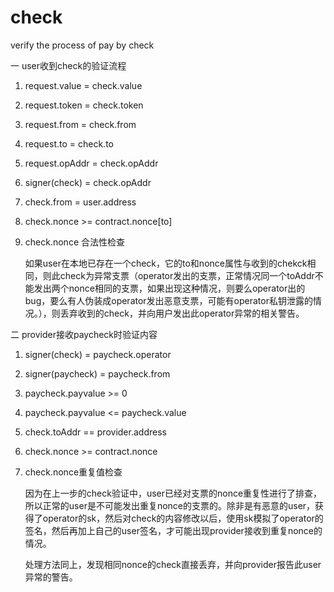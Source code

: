 # check
verify the process of pay by check

一 user收到check的验证流程

1. request.value = check.value

2. request.token = check.token

3. request.from = check.from

4. request.to = check.to

5. request.opAddr = check.opAddr

6. signer(check) = check.opAddr

7. check.from = user.address

8. check.nonce >= contract.nonce[to]

9. check.nonce 合法性检查

   如果user在本地已存在一个check，它的to和nonce属性与收到的chekck相同，则此check为异常支票（operator发出的支票，正常情况同一个toAddr不能发出两个nonce相同的支票，如果出现这种情况，则要么operator出的bug，要么有人伪装成operator发出恶意支票，可能有operator私钥泄露的情况。），则丢弃收到的check，并向用户发出此operator异常的相关警告。



二 provider接收paycheck时验证内容

1. signer(check) = paycheck.operator

2. signer(paycheck) = paycheck.from

3. paycheck.payvalue >= 0

4. paycheck.payvalue <= paycheck.value

5. check.toAddr == provider.address

6. check.nonce >= contract.nonce

7. check.nonce重复值检查

   因为在上一步的check验证中，user已经对支票的nonce重复性进行了排查，所以正常的user是不可能发出重复nonce的支票的。除非是有恶意的user，获得了operator的sk，然后对check的内容修改以后，使用sk模拟了operator的签名，然后再加上自己的user签名，才可能出现provider接收到重复nonce的情况。

   处理方法同上，发现相同nonce的check直接丢弃，并向provider报告此user异常的警告。


